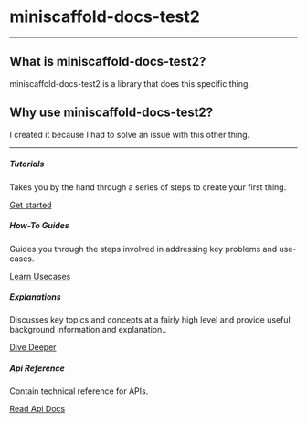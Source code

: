 # miniscaffold-docs-test2

---

## What is miniscaffold-docs-test2?

miniscaffold-docs-test2 is a library that does this specific thing.  

## Why use miniscaffold-docs-test2?

I created it because I had to solve an issue with this other thing.

---


<div class="row">
  <div class="col-sm-6">
    <div class="card">
      <div class="card-body">
        <h5 class="card-title">Tutorials</h5>
        <p class="card-text">Takes you by the hand through a series of steps to create your first thing. </p>
        <a href="/Tutorials/Getting_Started.html" class="btn btn-primary">Get started</a>
      </div>
    </div>
  </div>
  <div class="col-sm-6">
    <div class="card">
      <div class="card-body">
        <h5 class="card-title">How-To Guides</h5>
        <p class="card-text">Guides you through the steps involved in addressing key problems and use-cases. </p>
        <a href="/HowTos/Doing_A_Thing.html" class="btn btn-primary">Learn Usecases</a>
      </div>
    </div>
  </div>
</div>
<div class="row">
  <div class="col-sm-6">
    <div class="card">
      <div class="card-body">
        <h5 class="card-title">Explanations</h5>
        <p class="card-text">Discusses key topics and concepts at a fairly high level and provide useful background information and explanation..</p>
        <a href="/Explanations/Background.html" class="btn btn-primary">Dive Deeper</a>
      </div>
    </div>
  </div>
  <div class="col-sm-6">
    <div class="card">
      <div class="card-body">
        <h5 class="card-title">Api Reference</h5>
        <p class="card-text">Contain technical reference for APIs.</p>
        <a href="/api/index.html" class="btn btn-primary">Read Api Docs</a>
      </div>
    </div>
  </div>
</div>
